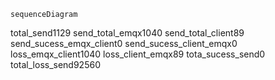 ```mermaid
sequenceDiagram
```
total_send1129
send_total_emqx1040
send_total_client89
send_sucess_emqx_client0
send_sucess_client_emqx0
loss_emqx_client1040
loss_client_emqx89
tota_sucess_send0
total_loss_send92560

